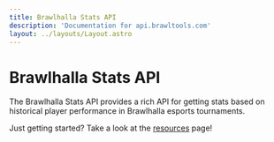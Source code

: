 ```yaml
---
title: Brawlhalla Stats API
description: 'Documentation for api.brawltools.com'
layout: ../layouts/Layout.astro
---
```


# Brawlhalla Stats API

The Brawlhalla Stats API provides a rich API for getting stats based on historical player performance in Brawlhalla esports tournaments.

Just getting started? Take a look at the <a href="./resources/index">resources</a> page!
